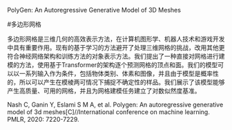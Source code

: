 PolyGen: An Autoregressive Generative Model of 3D Meshes

#多边形网格

多边形网格是三维几何的高效表示方法，在计算机图形学、机器人技术和游戏开发中具有重要作用。现有的基于学习的方法避开了处理三维网格的挑战，改用其他更符合神经网络架构和训练方法的对象表示方法。我们提出了一种直接对网格进行建模的方法，使用基于Transformer的架构逐个预测网格的顶点和面。我们的模型可以以一系列输入作为条件，包括物体类别、体素和图像，并且由于模型是概率性的，所以可以产生在模棱两可情况下捕捉不确定性的样品。我们展示了该模型能够产生高质量、可用的网格，并且为网格建模任务建立了对数似然度基准。

Nash C, Ganin Y, Eslami S M A, et al. Polygen: An autoregressive generative model of 3d meshes[C]//International conference on machine learning. PMLR, 2020: 7220-7229.